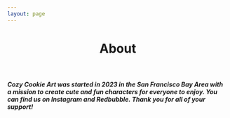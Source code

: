 ```yaml
---
layout: page
---
```


<p>
  <header>
    <h1 align="center">About</h1>
  </header>
</p>

<p>
  <h5 align="left"> Cozy Cookie Art was started in 2023 in the San Francisco Bay Area with a mission to create cute and fun characters for everyone to enjoy. You can find us on Instagram and Redbubble. Thank you for all of your support!</h5>
</p>

<script language="JavaScript">
document.oncontextmenu =new Function("return false;")
</script>    
<body onselectstart="return false">

